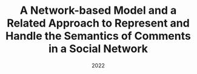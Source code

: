 ---
title: 'A Network-based Model and a Related Approach to Represent and Handle the Semantics of Comments in a Social Network'
collection: publications
permalink: /publication/2022-CEUR Workshop Proceedings-A-Network-based.md
excerpt: 'G. Bonifazi, F. Cauteruccio, E. Corradini, M. Marchetti, G. Terracina, D. Ursino, L. Virgili'
date: 2022
venue: 'CEUR Workshop Proceedings'
location: 'DII, Polytechnic University of Marche, Italy, DEMACS, University of Calabria, Italy'
---